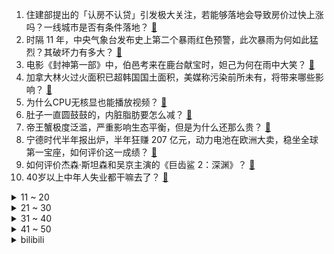 1. 住建部提出的「认房不认贷」引发极大关注，若能够落地会导致房价过快上涨吗？一线城市是否有条件落地？ [:link:](https://www.zhihu.com/question/614613409)
2. 时隔 11 年，中央气象台发布史上第二个暴雨红色预警，此次暴雨为何如此猛烈？其破坏力有多大？ [:link:](https://www.zhihu.com/question/614628336)
3. 电影《封神第一部》中，伯邑考来在鹿台献宝时，妲己为何在雨中大笑？ [:link:](https://www.zhihu.com/question/613900832)
4. 加拿大林火过火面积已超韩国国土面积，美媒称污染前所未有，将带来哪些影响？ [:link:](https://www.zhihu.com/question/614273742)
5. 为什么CPU无核显也能播放视频？ [:link:](https://www.zhihu.com/question/614411231)
6. 肚子一直圆鼓鼓的，内脏脂肪要怎么减？ [:link:](https://www.zhihu.com/question/45723322)
7. 帝王蟹极度泛滥，严重影响生态平衡，但是为什么还那么贵？ [:link:](https://www.zhihu.com/question/49207776)
8. 宁德时代半年报出炉，半年狂赚 207 亿元，动力电池在欧洲大卖，稳坐全球第一宝座，如何评价这一成绩？ [:link:](https://www.zhihu.com/question/614450075)
9. 如何评价杰森·斯坦森和吴京主演的《巨齿鲨 2：深渊》？ [:link:](https://www.zhihu.com/question/614626342)
10. 40岁以上中年人失业都干嘛去了？ [:link:](https://www.zhihu.com/question/613586729)
<details>
<summary>11 ~ 20</summary>

11. 警方通报「女子举报涂磊强奸」，涉事女子初步诊断为幻觉妄想状态，两人从未见过面，如何从法律角度解读？ [:link:](https://www.zhihu.com/question/614615503)
12. 女子辅导作业时崩溃，怒扇孩子数十个耳光，不停尖叫踹翻风扇，如何看待此事？给孩子辅导作业是种怎样的体验？ [:link:](https://www.zhihu.com/question/614578507)
13. 常压室温超导材料的发现对我们生活会产生什么影响？ [:link:](https://www.zhihu.com/question/614238747)
14. 2023 LPL 夏季赛 LNG 3:1 淘汰 TES 晋级败者组决赛，如何评价这场比赛？ [:link:](https://www.zhihu.com/question/614614637)
15. 假如月球上被检测出有大量石油存在，会发生什么？ [:link:](https://www.zhihu.com/question/612454285)
16. 假如这次韩国常压室温超导材料被验证成功了，社会普通人可以怎么抓住机遇？ [:link:](https://www.zhihu.com/question/614232274)
17. 上了大学不给孩子手机可以吗？ [:link:](https://www.zhihu.com/question/613066933)
18. 屏下摄像头技术为何叫好不叫座？ [:link:](https://www.zhihu.com/question/613840399)
19. 《崩坏：星穹铁道》有人后悔抽景元了吗？ [:link:](https://www.zhihu.com/question/602270510)
20. 有没有描写暴雨的诗句？ [:link:](https://www.zhihu.com/question/614529207)
</details>
<details>
<summary>21 ~ 30</summary>

21. 心情不好的时候你会做什么缓解？ [:link:](https://www.zhihu.com/question/614248771)
22. 草神对散兵说的“过去不会被撼动，但如果你继续往前走，总有一天过去会变成比例尺上很小的一段”是什么意思？ [:link:](https://www.zhihu.com/question/599056192)
23. 大家能给我推荐一本书吗? [:link:](https://www.zhihu.com/question/613655236)
24. 为什么电动汽车那么热衷于触控大屏？ [:link:](https://www.zhihu.com/question/341342969)
25. 科研圈里，为什么一些学科的女教授尤其少？ [:link:](https://www.zhihu.com/question/27404441)
26. 什么人什么事是让你发自内心的敬佩？ [:link:](https://www.zhihu.com/question/330856529)
27. 你最喜欢乙女游戏的哪个角色？ [:link:](https://www.zhihu.com/question/518302506)
28. 北方人求科普17级台风是个什么概念？ [:link:](https://www.zhihu.com/question/32098024)
29. 中国女足出线形势分析：末轮 2:0 英格兰肯定能晋级，打平也有机会，你认为中国女足能出线吗？ [:link:](https://www.zhihu.com/question/614595751)
30. 如果不考虑历史地位，单纯看文学水平，《战争与和平》的水平真的能比肩当代优秀著作吗？ [:link:](https://www.zhihu.com/question/267031027)
</details>
<details>
<summary>31 ~ 40</summary>

31. 抗美援朝时期有哪些战例把美军打出心理阴影的？ [:link:](https://www.zhihu.com/question/376525388)
32. 大学是不是很难交到朋友？ [:link:](https://www.zhihu.com/question/613192000)
33. 瓜迪奥拉在巴萨和曼城都取得过巨大的成功，为何唯独在拜仁不行？ [:link:](https://www.zhihu.com/question/613428827)
34. 《长相思》里面相柳怎么样做可以和小夭在一起？ [:link:](https://www.zhihu.com/question/614078203)
35. 中国女足主教练水庆霞解释战术安排，「我保守吗？不是说防线后退就是保守」，如何评价水庆霞的排兵布阵？ [:link:](https://www.zhihu.com/question/614582125)
36. 别人觉得我好欺负，故意不尊重我怎么办? [:link:](https://www.zhihu.com/question/614133745)
37. 苏州有哪些曾经风靡一时又最终落寞的商场？ [:link:](https://www.zhihu.com/question/519368714)
38. 怎么写一个十分令所有人生厌的反派？ [:link:](https://www.zhihu.com/question/610252896)
39. 2023 赛季中超联赛上海申花 0:5 上海海港，武磊双响奥斯卡两射一传，如何评价这场比赛？ [:link:](https://www.zhihu.com/question/614627573)
40. 河南延津支持团购商品房，鼓励房产企适当让利，可在首付比例等方面给予一定优惠，哪些信息值得关注？ [:link:](https://www.zhihu.com/question/614659036)
</details>
<details>
<summary>41 ~ 50</summary>

41. 为考清华复读 17 年的唐尚珺称「不希望看到下一个自己」，如何理解他的名校情结？为清华复读数十年值吗？ [:link:](https://www.zhihu.com/question/614532847)
42. 国产解谜《三伏》上线当天在线人数超 1.3 万，你对该游戏有哪些评价？ [:link:](https://www.zhihu.com/question/614446645)
43. 计算机硕士开题想基于MIT 6.824做一个分布式存储引擎，请问想法是否可行？ [:link:](https://www.zhihu.com/question/53471701)
44. 河北航空一次性毛毯收费 10 元，飞机上毛毯收费合理吗？ [:link:](https://www.zhihu.com/question/614429368)
45. 合肥探索商品房销售按套内面积计价，试行取消商品房的楼层差价率限制，如何看待这一举措？对市场有何影响？ [:link:](https://www.zhihu.com/question/614579710)
46. CRC入职薪资大概多少呢？ [:link:](https://www.zhihu.com/question/430642907)
47. 摘核桃被村民索赔三千元，村民亲属称「是文玩核桃」，专家表示「单个鲜果价值不超过二十」，如何看待此事？ [:link:](https://www.zhihu.com/question/614255051)
48. 《甄嬛传》中，为什么华妃从没认为自己的恩宠来自于年家的势力？ [:link:](https://www.zhihu.com/question/496740406)
49. 媒体报道近年来游戏行业升温，人才供需比例失衡，怎么看待这种垂类行业招工难现象？ [:link:](https://www.zhihu.com/question/614443957)
50. 《不完美受害人》第 24-25 集拍得如何？有哪些值得关注的剧情点？ [:link:](https://www.zhihu.com/question/614632242)
</details><details>
<summary>bilibili</summary>

</details>